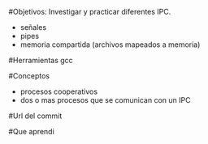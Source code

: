 #Objetivos:
Investigar y practicar diferentes IPC.
+ señales
+ pipes
+ memoria compartida (archivos mapeados a memoria)

#Herramientas
gcc

#Conceptos
+ procesos cooperativos
+ dos o mas procesos que se comunican con un IPC

#Url del commit

#Que aprendi
